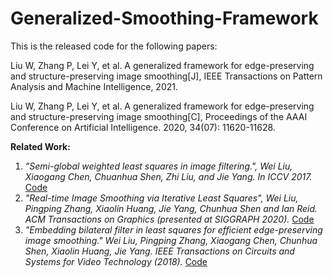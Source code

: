 # Generalized-Smoothing-Framework
 
This is the released code for the following papers:

Liu W, Zhang P, Lei Y, et al. A generalized framework for edge-preserving and structure-preserving image smoothing[J], IEEE Transactions on Pattern Analysis and Machine Intelligence, 2021.

Liu W, Zhang P, Lei Y, et al. A generalized framework for edge-preserving and structure-preserving image smoothing[C], Proceedings of the AAAI Conference on Artificial Intelligence. 2020, 34(07): 11620-11628.


**Related Work:**
1. *"Semi-global weighted least squares in image filtering.", Wei Liu, Xiaogang Chen, Chuanhua Shen, Zhi Liu, and Jie Yang. In ICCV 2017.* [Code](https://github.com/wliusjtu/Semi-Global-Weighted-Least-Squares-in-Image-Filtering)
2. *"Real-time Image Smoothing via Iterative Least Squares", Wei Liu, Pingping Zhang, Xiaolin Huang, Jie Yang, Chunhua Shen and Ian Reid. ACM Transactions on Graphics (presented at SIGGRAPH 2020).* [Code](https://github.com/wliusjtu/Real-time-Image-Smoothing-via-Iterative-Least-Squares)
3. *"Embedding bilateral filter in least squares for efficient edge-preserving image smoothing." Wei Liu, Pingping Zhang, Xiaogang Chen, Chunhua Shen, Xiaolin Huang, Jie Yang. IEEE Transactions on Circuits and Systems for Video Technology (2018).* [Code](https://github.com/wliusjtu/Embedding-Bilateral-Filter-in-Least-Squares-for-Efficient-Edge-preserving-Image-Smoothing)
